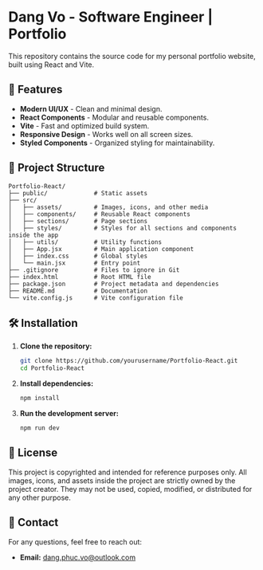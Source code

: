 # Dang Vo - Software Engineer | Portfolio

This repository contains the source code for my personal portfolio website, built using React and Vite.

## 🚀 Features
- **Modern UI/UX** - Clean and minimal design.
- **React Components** - Modular and reusable components.
- **Vite** - Fast and optimized build system.
- **Responsive Design** - Works well on all screen sizes.
- **Styled Components** - Organized styling for maintainability.

## 📁 Project Structure
```
Portfolio-React/
├── public/             # Static assets
├── src/
│   ├── assets/         # Images, icons, and other media
│   ├── components/     # Reusable React components
│   ├── sections/       # Page sections
│   ├── styles/         # Styles for all sections and components inside the app
│   ├── utils/          # Utility functions
│   ├── App.jsx         # Main application component
│   ├── index.css       # Global styles
│   └── main.jsx        # Entry point
├── .gitignore          # Files to ignore in Git
├── index.html          # Root HTML file
├── package.json        # Project metadata and dependencies
├── README.md           # Documentation
└── vite.config.js      # Vite configuration file
```

## 🛠 Installation
1. **Clone the repository:**
   ```sh
   git clone https://github.com/yourusername/Portfolio-React.git
   cd Portfolio-React
   ```
2. **Install dependencies:**
   ```sh
   npm install
   ```
3. **Run the development server:**
   ```sh
   npm run dev
   ```

## 📜 License
This project is copyrighted and intended for reference purposes only. All images, icons, and assets inside the project are strictly owned by the project creator. They may not be used, copied, modified, or distributed for any other purpose.  

## 📧 Contact
For any questions, feel free to reach out:
- **Email:** dang.phuc.vo@outlook.com

